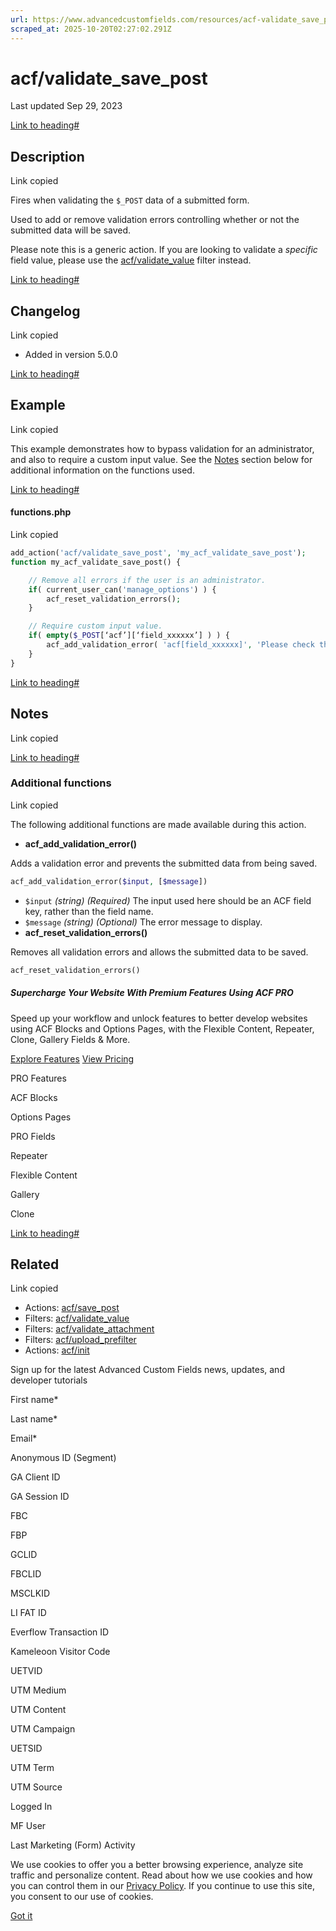 ```yaml
---
url: https://www.advancedcustomfields.com/resources/acf-validate_save_post
scraped_at: 2025-10-20T02:27:02.291Z
---
```


# acf/validate\_save\_post

Last updated Sep 29, 2023

[Link to heading#](https://www.advancedcustomfields.com/resources/acf-validate_save_post/#description)

## Description

Link copied

Fires when validating the `$_POST` data of a submitted form.

Used to add or remove validation errors controlling whether or not the submitted data will be saved.

Please note this is a generic action. If you are looking to validate a _specific_ field value, please use the [acf/validate\_value](https://www.advancedcustomfields.com/resources/acf-validate_value/) filter instead.

[Link to heading#](https://www.advancedcustomfields.com/resources/acf-validate_save_post/#changelog)

## Changelog

Link copied

- Added in version 5.0.0

[Link to heading#](https://www.advancedcustomfields.com/resources/acf-validate_save_post/#example)

## Example

Link copied

This example demonstrates how to bypass validation for an administrator, and also to require a custom input value. See the [Notes](https://www.advancedcustomfields.com/resources/acf-validate_save_post/#notes) section below for additional information on the functions used.

[Link to heading#](https://www.advancedcustomfields.com/resources/acf-validate_save_post/#functionsphp)

#### functions.php

Link copied

```php
add_action('acf/validate_save_post', 'my_acf_validate_save_post');
function my_acf_validate_save_post() {

    // Remove all errors if the user is an administrator.
    if( current_user_can('manage_options') ) {
        acf_reset_validation_errors();
    }

    // Require custom input value.
    if( empty($_POST[‘acf’][‘field_xxxxxx’] ) ) {
        acf_add_validation_error( 'acf[field_xxxxxx]', 'Please check this input to proceed' );
    }
}
```

[Link to heading#](https://www.advancedcustomfields.com/resources/acf-validate_save_post/#notes)

## Notes

Link copied

[Link to heading#](https://www.advancedcustomfields.com/resources/acf-validate_save_post/#additional-functions)

### Additional functions

Link copied

The following additional functions are made available during this action.

- **acf\_add\_validation\_error()**


Adds a validation error and prevents the submitted data from being saved.


```php
acf_add_validation_error($input, [$message])
```


  - `$input` _(string)_ _(Required)_ The input used here should be an ACF field key, rather than the field name.
  - `$message` _(string)_ _(Optional)_ The error message to display.
- **acf\_reset\_validation\_errors()**


Removes all validation errors and allows the submitted data to be saved.


```php
acf_reset_validation_errors()
```


##### Supercharge Your Website With Premium Features Using ACF PRO

Speed up your workflow and unlock features to better develop websites using ACF Blocks and Options Pages, with the Flexible Content, Repeater,
Clone, Gallery Fields & More.


[Explore Features](https://www.advancedcustomfields.com/pro/) [View Pricing](https://www.advancedcustomfields.com/pro/#pricing-table/)

PRO Features

ACF Blocks

Options Pages

PRO Fields

Repeater

Flexible Content

Gallery

Clone

[Link to heading#](https://www.advancedcustomfields.com/resources/acf-validate_save_post/#related)

## Related

Link copied

- Actions: [acf/save\_post](https://www.advancedcustomfields.com/resources/acf-save_post/)
- Filters: [acf/validate\_value](https://www.advancedcustomfields.com/resources/acf-validate_value/)
- Filters: [acf/validate\_attachment](https://www.advancedcustomfields.com/resources/acf-validate_attachment/)
- Filters: [acf/upload\_prefilter](https://www.advancedcustomfields.com/resources/acf-upload_prefilter/)
- Actions: [acf/init](https://www.advancedcustomfields.com/resources/acf-init/)

Sign up for the latest Advanced Custom Fields news, updates, and developer tutorials

First name\*

Last name\*

Email\*

Anonymous ID (Segment)

GA Client ID

GA Session ID

FBC

FBP

GCLID

FBCLID

MSCLKID

LI FAT ID

Everflow Transaction ID

Kameleoon Visitor Code

UETVID

UTM Medium

UTM Content

UTM Campaign

UETSID

UTM Term

UTM Source

Logged In

MF User

Last Marketing (Form) Activity

We use cookies to offer you a better browsing experience, analyze site traffic and personalize content. Read about how we use cookies and how you can control them in our [Privacy Policy](https://wpengine.com/legal/privacy/). If you continue to use this site, you consent to our use of cookies.

[Got it](https://www.advancedcustomfields.com/resources/acf-validate_save_post/#)